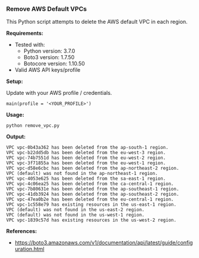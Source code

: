 ### Remove AWS Default VPCs

This Python script attempts to delete the AWS default VPC in each region.

**Requirements:**

* Tested with:
   * Python version: 3.7.0
   * Boto3 version: 1.7.50
   * Botocore version: 1.10.50
* Valid AWS API keys/profile

**Setup:**

Update with your AWS profile / credentials.

```
main(profile = '<YOUR_PROFILE>')
```

**Usage:**

```
python remove_vpc.py
```

**Output:**

```
VPC vpc-0b43a362 has been deleted from the ap-south-1 region.
VPC vpc-b22dd5db has been deleted from the eu-west-3 region.
VPC vpc-74b7551d has been deleted from the eu-west-2 region.
VPC vpc-3f71855a has been deleted from the eu-west-1 region.
VPC vpc-d58e6cbc has been deleted from the ap-northeast-2 region.
VPC (default) was not found in the ap-northeast-1 region.
VPC vpc-4053e625 has been deleted from the sa-east-1 region.
VPC vpc-4c06ea25 has been deleted from the ca-central-1 region.
VPC vpc-7b80631e has been deleted from the ap-southeast-1 region.
VPC vpc-41db3924 has been deleted from the ap-southeast-2 region.
VPC vpc-47ea0b2e has been deleted from the eu-central-1 region.
VPC vpc-1c558e79 has existing resources in the us-east-1 region.
VPC (default) was not found in the us-east-2 region.
VPC (default) was not found in the us-west-1 region.
VPC vpc-1839c57d has existing resources in the us-west-2 region.
```

**References:**

* https://boto3.amazonaws.com/v1/documentation/api/latest/guide/configuration.html

